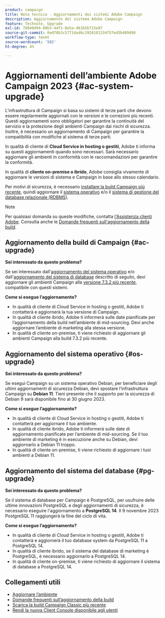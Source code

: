 ```yaml
---
product: campaign
title: Nota tecnica - Aggiornamenti dei sistemi Adobe Campaign
description: Aggiornamento del sistema Adobe Campaign
feature: Technote, Upgrade
exl-id: 78949d94-60b3-44f1-8e5a-d61b5b723e87
source-git-commit: 0ed70b3c57714ad6c3926181334f57ed3b409d98
workflow-type: tm+mt
source-wordcount: '502'
ht-degree: 4%

---
```


# Aggiornamenti dell’ambiente Adobe Campaign 2023 {#ac-system-upgrade}

L’infrastruttura di Campaign si basa su sistemi di terze parti che devono essere regolarmente aggiornati con le versioni e le correzioni più recenti. Questi aggiornamenti sono obbligatori per garantire la continuità del servizio e la protezione degli ambienti Campaign dai rischi di sicurezza. Inoltre, è necessario un aggiornamento di Campaign per garantire la compatibilità con modifiche al sistema di terze parti.

In qualità di cliente di **Cloud Service in hosting o gestiti**, Adobe ti informa su questi aggiornamenti quando sono necessari. Sarà necessario aggiornare gli ambienti in conformità con le raccomandazioni per garantire la conformità.

In qualità di **cliente on-premise o ibrido**, Adobe consiglia vivamente di aggiornare le versioni di sistema e Campaign in base allo stesso calendario.

Per motivi di sicurezza, è necessario [installare la build Campaign più recente](#ac-upgrade), quindi aggiornare il [sistema operativo](#os-upgrade) e/o il [sistema di gestione del database relazionale (RDBMS)](#pg-upgrade).

>[!NOTE]
>
>Per qualsiasi domanda su queste modifiche, contatta [l&#39;Assistenza clienti Adobe](https://helpx.adobe.com/it/enterprise/admin-guide.html/enterprise/using/support-for-experience-cloud.ug.html). Consulta anche le [Domande frequenti sull&#39;aggiornamento della build](../../platform/using/faq-build-upgrade.md).
>

## Aggiornamento della build di Campaign {#ac-upgrade}

**Sei interessato da questo problema?**

Se sei interessato dall&#39;[aggiornamento del sistema operativo](#os-upgrade) e/o dall&#39;[aggiornamento del sistema di database](#pg-upgrade) descritto di seguito, devi aggiornare gli ambienti Campaign alla [versione 7.3.2 più recente](../../rn/using/latest-release.md#release-7-3-2), compatibile con questi sistemi.

**Come si esegue l’aggiornamento?**

* In qualità di cliente di Cloud Service in hosting o gestiti, Adobe ti contatterà e aggiornerà la tua versione di Campaign.
* In qualità di cliente ibrido, Adobe ti informerà sulle date pianificate per l’aggiornamento della build nell’ambiente di mid-sourcing. Devi anche aggiornare l’ambiente di marketing alla stessa versione.
* In qualità di cliente on-premise, ti viene richiesto di aggiornare gli ambienti Campaign alla build 7.3.2 più recente.


## Aggiornamento del sistema operativo {#os-upgrade}

**Sei interessato da questo problema?**

Se esegui Campaign su un sistema operativo Debian, per beneficiare degli ultimi aggiornamenti di sicurezza Debian, devi spostare l’infrastruttura Campaign su **Debian 11**. Tieni presente che il supporto per la sicurezza di Debian 9 sarà disponibile fino al 30 giugno 2023.

**Come si esegue l’aggiornamento?**

* In qualità di cliente di Cloud Service in hosting o gestiti, Adobe ti contatterà per aggiornare il tuo ambiente.
* In qualità di cliente ibrido, Adobe ti informerà sulle date di aggiornamento pianificate per l’ambiente di mid-sourcing. Se il tuo ambiente di marketing è in esecuzione anche su Debian, devi aggiornarlo a Debian 11 troppo.
* In qualità di cliente on-premise, ti viene richiesto di aggiornare i tuoi ambienti a Debian 11.

## Aggiornamento del sistema del database {#pg-upgrade}

**Sei interessato da questo problema?**

Se il sistema di database per Campaign è PostgreSQL, per usufruire delle ultime innovazioni PostgreSQL e degli aggiornamenti di sicurezza, è necessario eseguire l&#39;aggiornamento a **PostgreSQL 14**. Il 9 novembre 2023 PostgreSQL 11 raggiungerà la fine del ciclo di vita.

**Come si esegue l’aggiornamento?**

* In qualità di cliente di Cloud Service in hosting o gestiti, Adobe ti contatterà e aggiornerà il tuo database system da PostgreSQL 11 a PostgreSQL 14.
* In qualità di cliente ibrido, se il sistema del database di marketing è PostgreSQL, è necessario aggiornarlo a PostgreSQL 14.
* In qualità di cliente on-premise, ti viene richiesto di aggiornare il sistema di database a PostgreSQL 14.


## Collegamenti utili

* [Aggiornare l’ambiente](../../production/using/build-upgrade.md)
* [Domande frequenti sull’aggiornamento della build](../../platform/using/faq-build-upgrade.md)
* [Scarica la build Campaign Classic più recente](https://experience.adobe.com/#/downloads/content/software-distribution/it/campaign.html)
* [Rendi la nuova Client Console disponibile agli utenti](../../installation/using/client-console-availability-for-windows.md)
